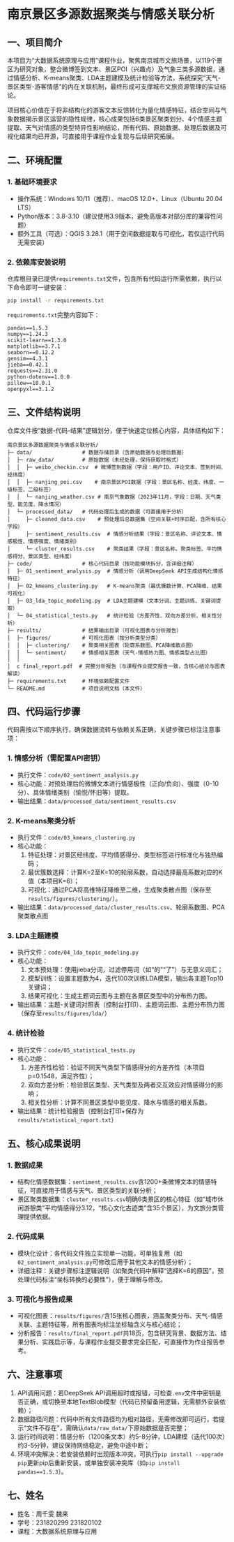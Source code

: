 # 南京景区多源数据聚类与情感关联分析
## 一、项目简介
本项目为“大数据系统原理与应用”课程作业，聚焦南京城市文旅场景，以119个景区为研究对象，整合微博签到文本、景区POI（兴趣点）及气象三类多源数据，通过情感分析、K-means聚类、LDA主题建模及统计检验等方法，系统探究“天气-景区类型-游客情感”的内在关联机制，最终形成可支撑城市文旅资源管理的实证结论。

项目核心价值在于将非结构化的游客文本反馈转化为量化情感特征，结合空间与气象数据揭示景区运营的隐性规律，核心成果包括6类景区聚类划分、4个情感主题提取、天气对情感的类型特异性影响结论，所有代码、原始数据、处理后数据及可视化结果均已开源，可直接用于课程作业复现与后续研究拓展。


## 二、环境配置
### 1. 基础环境要求
- 操作系统：Windows 10/11（推荐）、macOS 12.0+、Linux（Ubuntu 20.04 LTS）
- Python版本：3.8-3.10（建议使用3.9版本，避免高版本对部分库的兼容性问题）
- 额外工具（可选）：QGIS 3.28.1（用于空间数据提取与可视化，若仅运行代码无需安装）

### 2. 依赖库安装说明
仓库根目录已提供`requirements.txt`文件，包含所有代码运行所需依赖，执行以下命令即可一键安装：
```bash
pip install -r requirements.txt
```
`requirements.txt`完整内容如下：
```
pandas==1.5.3
numpy==1.24.3
scikit-learn==1.3.0
matplotlib==3.7.1
seaborn==0.12.2
gensim==4.3.1
jieba==0.42.1
requests==2.31.0
python-dotenv==1.0.0
pillow==10.0.1
openpyxl==3.1.2
```


## 三、文件结构说明
仓库文件按“数据-代码-结果”逻辑划分，便于快速定位核心内容，具体结构如下：
```
南京景区多源数据聚类与情感关联分析/
├─ data/                # 数据存储目录（含原始数据与处理后数据）
│  ├─ raw_data/         # 原始数据（未经处理，保持获取时格式）
│  │  ├─ weibo_checkin.csv  # 微博签到数据（字段：用户ID、评论文本、签到时间、经纬度）
│  │  ├─ nanjing_poi.csv    # 南京景区POI数据（字段：景区名称、经度、纬度、一级标签、二级标签）
│  │  └─ nanjing_weather.csv # 南京气象数据（2023年11月，字段：日期、天气类型、能见度、降水情况）
│  └─ processed_data/   # 代码处理后生成的数据（可直接用于分析）
│     ├─ cleaned_data.csv    # 预处理后总数据集（空间关联+时序匹配，含所有核心字段）
│     ├─ sentiment_results.csv  # 情感分析结果（字段：景区名称、评论文本、情感极性、情感强度、情绪类别）
│     └─ cluster_results.csv    # 聚类结果（字段：景区名称、聚类标签、平均情感得分、景区类型、经纬度）
├─ code/                # 核心代码目录（按功能模块拆分，含详细注释）
│  ├─ 01_sentiment_analysis.py  # 情感分析（调用DeepSeek API生成结构化情感特征）
│  ├─ 02_kmeans_clustering.py   # K-means聚类（最优簇数计算、PCA降维、结果可视化）
│  ├─ 03_lda_topic_modeling.py  # LDA主题建模（文本分词、主题训练、关键词提取）
│  └─ 04_statistical_tests.py   # 统计检验（方差齐性、双向方差分析、相关性分析）
├─ results/             # 结果输出目录（可视化图表与分析报告）
│  ├─ figures/          # 可视化图表（按分析类型分类）
│  │  ├─ clustering/    # 聚类相关图表（轮廓系数图、PCA降维散点图）
│  │  └─ sentiment/     # 情感相关图表（天气-情感热力图、情感类型占比图）
│  │ 
│  c final_report.pdf  # 完整分析报告（与课程作业提交报告一致，含核心结论与图表解读）
├─ requirements.txt     # 环境依赖配置文件
└─ README.md            # 项目说明文档（本文件）
```


## 四、代码运行步骤
代码需按以下顺序执行，确保数据流转与依赖关系正确，关键步骤已标注注意事项：

### 1. 情感分析（需配置API密钥）
- 执行文件：`code/02_sentiment_analysis.py`
- 核心功能：对预处理后的微博文本进行情感极性（正向/负向）、强度（0-10分）、具体情绪类别（愉悦/怀旧等）提取。
- 输出结果：`data/processed_data/sentiment_results.csv`

### 2. K-means聚类分析
- 执行文件：`code/03_kmeans_clustering.py`
- 核心功能：
  1. 特征处理：对景区经纬度、平均情感得分、类型标签进行标准化与独热编码；
  2. 最优簇数选择：计算K=2至K=10的轮廓系数，自动选择最高系数对应的K值（本项目K=6）；
  3. 可视化：通过PCA将高维特征降维至二维，生成聚类散点图（保存至`results/figures/clustering/`）。
- 输出结果：`data/processed_data/cluster_results.csv`、轮廓系数图、PCA聚类散点图

### 3. LDA主题建模
- 执行文件：`code/04_lda_topic_modeling.py`
- 核心功能：
  1. 文本预处理：使用jieba分词，过滤停用词（如“的”“了”）与无意义词汇；
  2. 模型训练：设置主题数为4，迭代100次训练LDA模型，输出各主题Top10关键词；
  3. 结果可视化：生成主题词云图与主题在各景区类型中的分布热力图。
- 输出结果：主题-关键词对照表（控制台打印）、主题词云图、主题分布热力图（保存至`results/figures/lda/`）

### 4. 统计检验
- 执行文件：`code/05_statistical_tests.py`
- 核心功能：
  1. 方差齐性检验：验证不同天气类型下情感得分的方差齐性（本项目p=0.1548，满足齐性）；
  2. 双向方差分析：检验景区类型、天气类型及两者交互效应对情感得分的影响；
  3. 相关性分析：计算不同景区类型中能见度、降水与情感的相关系数。
- 输出结果：统计检验报告（控制台打印+保存为`results/statistical_report.txt`）


## 五、核心成果说明
### 1. 数据成果
- 结构化情感数据集：`sentiment_results.csv`含1200+条微博文本的情感特征，可直接用于情感与天气、景区类型的关联分析；
- 景区聚类数据集：`cluster_results.csv`明确6类景区的核心特征（如“城市休闲游憩类”平均情感得分3.12，“核心文化古迹类”含35个景区），为文旅分类管理提供依据。

### 2. 代码成果
- 模块化设计：各代码文件独立实现单一功能，可单独复用（如`02_sentiment_analysis.py`可修改后用于其他文本的情感分析）；
- 详细注释：关键步骤标注逻辑说明（如聚类代码中解释“选择K=6的原因”，预处理代码标注“坐标转换的必要性”），便于理解与修改。

### 3. 可视化与报告成果
- 可视化图表：`results/figures/`含15张核心图表，涵盖聚类分布、天气-情感关联、主题特征等，所有图表均标注坐标轴含义与核心结论；
- 分析报告：`results/final_report.pdf`共18页，包含研究背景、数据方法、结果分析、实践启示等，与课程作业提交要求完全匹配，可直接作为作业报告参考。


## 六、注意事项
1. API调用问题：若DeepSeek API调用超时或报错，可检查`.env`文件中密钥是否正确，或切换至本地TextBlob模型（代码已预留备用逻辑，无需额外安装依赖）；
2. 数据路径问题：代码中所有文件路径均为相对路径，无需修改即可运行，若提示“文件不存在”，需确认`data/raw_data/`下原始数据是否完整；
3. 运行时间说明：情感分析（1200条文本）约5-8分钟，LDA建模（迭代100次）约3-5分钟，建议保持网络稳定，避免中途中断；
4. 环境冲突解决：若安装依赖时出现版本冲突，可执行`pip install --upgrade pip`更新pip后重新安装，或单独安装冲突库（如`pip install pandas==1.5.3`）。


## 七、姓名
- 姓名：周千雯 魏来
- 学号：231820299 231820102
- 课程：大数据系统原理与应用

